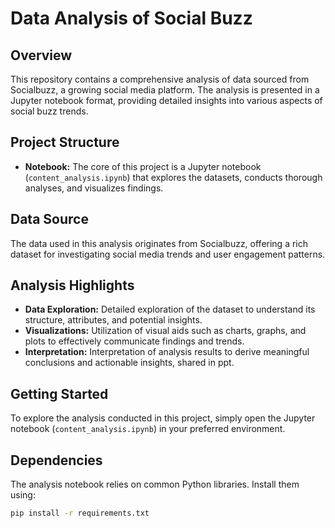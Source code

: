# Data Analysis of Social Buzz

## Overview

This repository contains a comprehensive analysis of data sourced from Socialbuzz, a growing social media platform. The analysis is presented in a Jupyter notebook format, providing detailed insights into various aspects of social buzz trends.

## Project Structure

- **Notebook:** The core of this project is a Jupyter notebook (`content_analysis.ipynb`) that explores the datasets, conducts thorough analyses, and visualizes findings.

## Data Source

The data used in this analysis originates from Socialbuzz, offering a rich dataset for investigating social media trends and user engagement patterns.

## Analysis Highlights

- **Data Exploration:** Detailed exploration of the dataset to understand its structure, attributes, and potential insights.
- **Visualizations:** Utilization of visual aids such as charts, graphs, and plots to effectively communicate findings and trends.
- **Interpretation:** Interpretation of analysis results to derive meaningful conclusions and actionable insights, shared in ppt.

## Getting Started

To explore the analysis conducted in this project, simply open the Jupyter notebook (`content_analysis.ipynb`) in your preferred environment.

## Dependencies
The analysis notebook relies on common Python libraries. Install them using:

```bash
pip install -r requirements.txt
```

